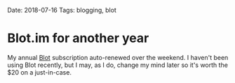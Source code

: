 Date: 2018-07-16
Tags: blogging, blot

# Blot.im for another year

My annual [Blot](https://blot.im) subscription auto-renewed over the weekend. I haven't been using Blot recently, but I may, as I do, change my mind later so it's worth the $20 on a just-in-case.

